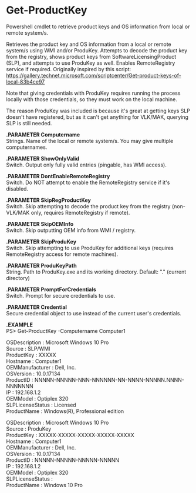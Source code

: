 # Get-ProductKey
Powershell cmdlet to retrieve product keys and OS information from local or remote system/s.

Retrieves the product key and OS information from a local or remote system/s using WMI and/or ProduKey. Attempts to
decode the product key from the registry, shows product keys from SoftwareLicensingProduct (SLP), and attempts to use
ProduKey as well. Enables RemoteRegistry service if required.
Originally inspired by this script: https://gallery.technet.microsoft.com/scriptcenter/Get-product-keys-of-local-83b4ce97

Note that giving credentials with ProduKey requires running the process locally with those credentials, so they must
work on the local machine. 

The reason ProduKey was included is because it's great at getting keys SLP doesn't have registered, but as it can't get
anything for VLK/MAK, querying SLP is still needed.  

**.PARAMETER Computername**  
   Strings. Name of the local or remote system/s. You may give multiple computernames.
	
**.PARAMETER ShowOnlyValid**  
   Switch. Output only fully valid entries (pingable, has WMI access).

**.PARAMETER DontEnableRemoteRegistry**  
  Switch. Do NOT attempt to enable the RemoteRegistry service if it's disabled.

**.PARAMETER SkipRegProductKey**  
  Switch. Skip attempting to decode the product key from the registry (non-VLK/MAK only, requires RemoteRegistry if remote).

**.PARAMETER SkipOEMInfo**  
  Switch. Skip outputting OEM info from WMI / registry.

**.PARAMETER SkipProduKey**  
  Switch. Skip attempting to use ProduKey for additional keys (requires RemoteRegistry access for remote machines).

**.PARAMETER ProduKeyPath**  
  String. Path to ProduKey.exe and its working directory. Default: ".\" (current directory)

**.PARAMETER PromptForCredentials**  
  Switch. Prompt for secure credentials to use.

**.PARAMETER Credential**  
  Secure credential object to use instead of the current user's credentials.

**.EXAMPLE**  
  PS> Get-ProductKey -Computername Computer1  

 OSDescription    : Microsoft Windows 10 Pro  
 Source           : SLP/WMI  
 ProductKey       : XXXXX  
 Hostname         : Computer1  
 OEMManufacturer  : Dell, Inc.  
 OSVersion        : 10.0.17134  
 ProductID        : NNNNN-NNNNN-NNN-NNNNNN-NN-NNNN-NNNNN.NNNN-NNNNNNN  
 IP               : 192.168.1.2  
 OEMModel         : Optiplex 320  
 SLPLicenseStatus : Licensed  
 ProductName      : Windows(R), Professional edition  
  
 OSDescription    : Microsoft Windows 10 Pro  
 Source           : ProduKey  
 ProductKey       : XXXXX-XXXXX-XXXXX-XXXXX-XXXXX  
 Hostname         : Computer1  
 OEMManufacturer  : Dell, Inc.  
 OSVersion        : 10.0.17134  
 ProductID        : NNNNN-NNNNN-NNNNN-NNNNN  
 IP               : 192.168.1.2  
 OEMModel         : Optiplex 320  
 SLPLicenseStatus :  
 ProductName      : Windows 10 Pro  
